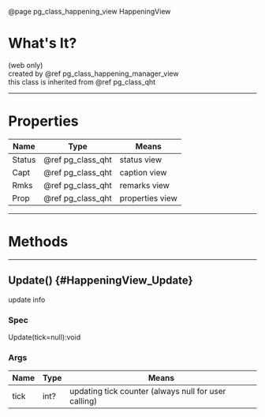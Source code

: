 ﻿@page pg_class_happening_view HappeningView

# What's It?

(web only)  
created by @ref pg_class_happening_manager_view  
this class is inherited from @ref pg_class_qht  

-----
# Properties

| Name | Type | Means |
|------|------|-------|
| Status | @ref pg_class_qht | status view |
| Capt | @ref pg_class_qht | caption view |
| Rmks | @ref pg_class_qht | remarks view |
| Prop | @ref pg_class_qht | properties view |

-----
# Methods

-----
## Update() {#HappeningView_Update}

update info  

### Spec

Update(tick=null):void

### Args

| Name | Type | Means |
|------|------|-------|
| tick | int? | updating tick counter (always null for user calling) |
